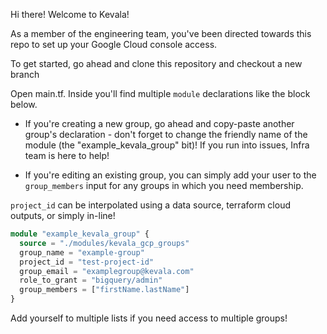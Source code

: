Hi there! Welcome to Kevala! 

As a member of the engineering team, you've been directed towards this repo to set up your Google Cloud console access. 

To get started, go ahead and clone this repository and checkout a new branch

Open main.tf. Inside you'll find multiple `module` declarations like the block below. 

* If you're creating a new group, go ahead and copy-paste another group's declaration - don't forget to change the friendly name of the module (the "example_kevala_group" bit)! If you run into issues, Infra team is here to help! 
 
 
* If you're editing an existing group, you can simply add your user to the `group_members` input for any groups in which you need membership.


`project_id` can be interpolated using a data source, terraform cloud outputs, or simply in-line!
```terraform
module "example_kevala_group" {
  source = "./modules/kevala_gcp_groups"
  group_name = "example-group"
  project_id = "test-project-id"
  group_email = "examplegroup@kevala.com"
  role_to_grant = "bigquery/admin"
  group_members = ["firstName.lastName"]
}
```


Add yourself to multiple lists if you need access to multiple groups!

